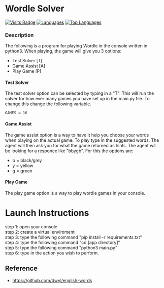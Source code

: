 # Wordle Solver
[![Visits Badge](https://badges.pufler.dev/visits/bellerb/wordle_solver)](#)
[![Languages](https://img.shields.io/github/languages/count/bellerb/wordle_solver?style=flat-square
)](#)
[![Top Languages](https://img.shields.io/github/languages/top/bellerb/wordle_solver?style=flat-square
)](#)

### Description
The following is a program for playing Wordle in the console written in python3. When playing, the game will give you 3 options:

* Test Solver [T]
* Game Assist [A]
* Play Game [P]

#### Test Solver
The test solver option can be selected by typing in a "T". This will run the solver for how ever many games you have set up in the main.py file. To change this change the following variable.
```
GAMES = 10 
```

#### Game Assist
The game assist option is a way to have it help you choose your words when playing on the actual game. To play type in the suggested words. The agent will then ask you for what the game returned as hints. The agent will be looking for a responce like "bbygb". For this the options are:

* b = black/grey
* y = yellow
* g = green

#### Play Game
The play game option is a way to play wordle games in your console.

# Launch Instructions
step 1: open your console <br>
step 2: create a virtual enviroment <br>
step 3: type the following command "pip install -r requirements.txt"<br>
step 4: type the following command "cd [app directory]" <br>
step 5: type the following command "python3 main.py" <br>
step 6: type in the action you wish to perform.

## Reference
* https://github.com/dwyl/english-words
